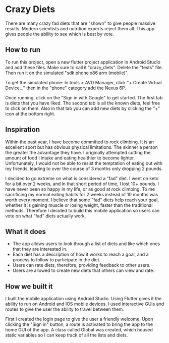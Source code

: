 # Crazy Diets

There are many crazy fad diets that are "shown" to give people massive results.
Modern scientists and nutrition experts reject them all.
This app gives people the ability to see which is best by vote.

## How to run
To run this project, open a new flutter project application in Android Studio and add these files. Make sure to call it "crazy_diets". Delete the "tests" file. Then run it on the simulated "sdk phone  x86 arm (mobile)".

To get the simulated phone: In tools > AVD Manager, click "+ Create Virtual Device..." then in the "phone" category add the Nexus 6P.

Once running, click on the "Sign in with Google" to get started. The first tab is diets that you have liked. The second tab is all the known diets, feel free to click on them. Also in that tab you can add new diets by clicking the "+" icon at the bottom right.

## Inspiration
Within the past year, I have become committed to rock climbing.
It is an excellent sport but has obvious physical limitations.
The skinner a person the greater the advantage they have.
I originally attempted cutting the amount of food I intake and eating healthier to become lighter.
Unfortunately, I would not be able to resist the temptation of eating out with my friends,
leading to over the course of 3 months only dropping 2 pounds.

I decided to go extreme on what is considered a "fad" diet.
I went on keto for a bit over 2 weeks, and in that short period of time, I lost 10+ pounds.
I have never been so happy in my life, or as good at rock climbing.
To me sacrificing my normal eating habits for 2 weeks instead of 10 months was worth every moment.
I believe that some "fad" diets help reach your goal, whether it is gaining muscle or losing weight,
faster than the traditional methods.
Therefore I decided to build this mobile application so users can vote on what "fad" diets actually work.

## What it does
- The app allows users to look through a list of diets and like which ones that they are interested in.
- Each diet has a description of how it works to reach a goal, and a process to follow to participate in the diet.
- Users can rate diets, therefore, providing feedback to other users.
- Users are allowed to create new diets that others can view and rate.

## How we built it
I built the mobile application using Android Studio.
Using Flutter gives it the ability to run on Android and IOS mobile devices.
I used interactive GUIs and routes to give the user the ability to travel between them.

First I created the login page to give the user a friendly welcome.
Upon clicking the "Sign in" button, a route is activated to bring the app to the home GUI of the app.
A class called Global was created, which housed static variables so I can keep track of all the lists and diets.

